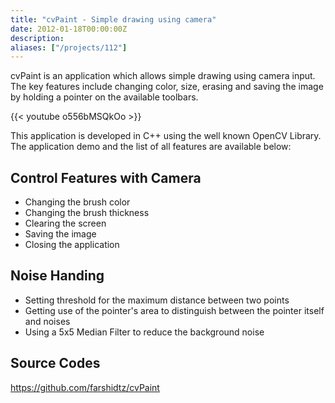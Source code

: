 ```yaml
---
title: "cvPaint - Simple drawing using camera"
date: 2012-01-18T00:00:00Z
description: 
aliases: ["/projects/112"]
---
```


cvPaint is an application which allows simple drawing using camera input. The key features include changing color, size, erasing and saving the image by holding a pointer on the available toolbars.

{{< youtube o556bMSQkOo >}}


This application is developed in C++ using the well known OpenCV Library. The application demo and the list of all features are available below:

## Control Features with Camera

-   Changing the brush color
-   Changing the brush thickness
-   Clearing the screen
-   Saving the image
-   Closing the application

## Noise Handing

-   Setting threshold for the maximum distance between two points
-   Getting use of the pointer's area to distinguish between the pointer itself and noises
-   Using a 5x5 Median Filter to reduce the background noise

## Source Codes
https://github.com/farshidtz/cvPaint